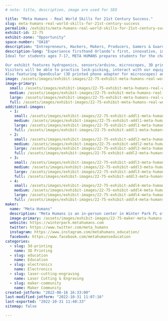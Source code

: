 ```yaml
---
# note: title, description, image are used for SEO

title: "Meta Humans - Real World Skills for 21st Century Success."
slug: meta-humans-real-world-skills-for-21st-century-success
permalink: /exhibits/meta-humans-real-world-skills-for-21st-century-success/
exhibit-id: 22-75
exhibit-zone: "Opportunity"
space-number: "OA18"
description: "Entrepreneurs, Hackers, Makers, Producers, Gamers & Guardians - Which Tracks will you choose? "
description-long: "Experience firsthand Orlando’s first, innovative, immersive educational program utilizing STEM, the Arts and Entrepreneurship. 
Ideal for students ages 7-17, META HUMANS prepares students for the challenges and opportunities of the 21st century and provides hands-on activities outside a traditional classroom setting. 

Our exhibit features hydroponics, sensors/arduino, microscopes, 3D printer, Glowforge Laser, Vinyl Heat Press, Esports, lock picking and various items on display (custom PCB badges, cybersecurity board games, customized engraved acrylic/wood items). 
Visitors will be able to practice lock-picking, interact with our equipment/projects and receive various customized items (made on-site): engraved pencils, heat-pressed items with some design selection. 
Also featuring OpenOcular (3D printed phone adapter for microscopes) and its founder/maker."
image: /assets/images/exhibit-images/22-75-exhibit-meta-humans-real-world-skills-for-21st-century-success-meta-humans-front-sign-large.png
image-primary: 
  small: /assets/images/exhibit-images/22-75-exhibit-meta-humans-real-world-skills-for-21st-century-success-meta-humans-front-sign-small.png
  medium: /assets/images/exhibit-images/22-75-exhibit-meta-humans-real-world-skills-for-21st-century-success-meta-humans-front-sign-medium.png
  large: /assets/images/exhibit-images/22-75-exhibit-meta-humans-real-world-skills-for-21st-century-success-meta-humans-front-sign-large.png
  full: /assets/images/exhibit-images/22-75-exhibit-meta-humans-real-world-skills-for-21st-century-success-meta-humans-front-sign-full.png
additional-images: 
  - 1:
    small: /assets/images/exhibit-images/22-75-exhibit-addl1-meta-humans-real-world-skills-for-21st-century-success-44-logo-metahumans-vertical-2019-rgb-transparent-7880-small.png
    medium: /assets/images/exhibit-images/22-75-exhibit-addl1-meta-humans-real-world-skills-for-21st-century-success-44-logo-metahumans-vertical-2019-rgb-transparent-7880-medium.png
    large: /assets/images/exhibit-images/22-75-exhibit-addl1-meta-humans-real-world-skills-for-21st-century-success-44-logo-metahumans-vertical-2019-rgb-transparent-7880-large.png
    full: /assets/images/exhibit-images/22-75-exhibit-addl1-meta-humans-real-world-skills-for-21st-century-success-44-logo-metahumans-vertical-2019-rgb-transparent-7880-full.png
  - 2:
    small: /assets/images/exhibit-images/22-75-exhibit-addl2-meta-humans-real-world-skills-for-21st-century-success-openocular-small.png
    medium: /assets/images/exhibit-images/22-75-exhibit-addl2-meta-humans-real-world-skills-for-21st-century-success-openocular-medium.png
    large: /assets/images/exhibit-images/22-75-exhibit-addl2-meta-humans-real-world-skills-for-21st-century-success-openocular-large.png
    full: /assets/images/exhibit-images/22-75-exhibit-addl2-meta-humans-real-world-skills-for-21st-century-success-openocular-full.png
  - 3:
    small: /assets/images/exhibit-images/22-75-exhibit-addl3-meta-humans-real-world-skills-for-21st-century-success-screen-shot-2022-08-21-at-1-39-11-pm-small.png
    medium: /assets/images/exhibit-images/22-75-exhibit-addl3-meta-humans-real-world-skills-for-21st-century-success-screen-shot-2022-08-21-at-1-39-11-pm-medium.png
    large: /assets/images/exhibit-images/22-75-exhibit-addl3-meta-humans-real-world-skills-for-21st-century-success-screen-shot-2022-08-21-at-1-39-11-pm-large.png
    full: /assets/images/exhibit-images/22-75-exhibit-addl3-meta-humans-real-world-skills-for-21st-century-success-screen-shot-2022-08-21-at-1-39-11-pm-full.png
  - 4:
    small: /assets/images/exhibit-images/22-75-exhibit-addl4-meta-humans-real-world-skills-for-21st-century-success-booth-mockup-small.jpg
    medium: /assets/images/exhibit-images/22-75-exhibit-addl4-meta-humans-real-world-skills-for-21st-century-success-booth-mockup-medium.jpg
    large: /assets/images/exhibit-images/22-75-exhibit-addl4-meta-humans-real-world-skills-for-21st-century-success-booth-mockup-large.jpg
    full: /assets/images/exhibit-images/22-75-exhibit-addl4-meta-humans-real-world-skills-for-21st-century-success-booth-mockup-full.jpg
maker: 
  name: "Meta Humans"
  description: "Meta Humans is an in-person center in Winter Park FL offering after school programs, homeschool supplemental, camps and workshops in technology, science and business. Meta Humans shapes future leaders through critical thinking strategies and a STEAM based educational approach. Preparing children ages 7-17 for 21st century opportunities."
  image-primary: /assets/images/exhibit-images/22-75-maker-meta-humans-real-world-skills-for-21st-century-success-logo-metahumans-vertical-2019-rgb-transparent-medium.png
  website: https://winterpark.metahumans.com
  twitter: https://www.twitter.com/meta_humans
  instagram: https://www.instagram.com/metahumans_education/
  facebook: https://www.facebook.com/metahumanseducation
categories: 
  - slug: 3d-printing
    name: 3D Printing
  - slug: education
    name: Education
  - slug: electronics
    name: Electronics
  - slug: laser-cutting-engraving
    name: Laser Cutting & Engraving
  - slug: maker-community
    name: Maker Community
created-jotform: "2022-08-16 16:33:00"
last-modified-jotform: "2022-10-31 11:07:16"
last-exported: "2022-10-31 11:40:33"
sitemap: false

---
```

